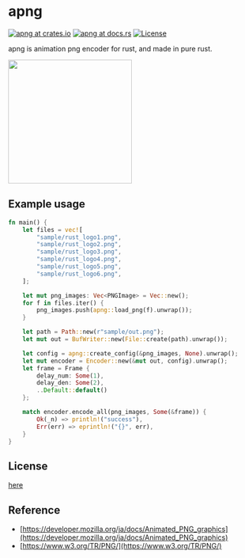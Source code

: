 # apng

[![apng at crates.io](https://img.shields.io/crates/v/apng.svg)](https://crates.io/crates/apng)
[![apng at docs.rs](https://docs.rs/apng/badge.svg)](https://docs.rs/apng)
[![License](https://img.shields.io/badge/license-MIT-blue.svg)](https://raw.githubusercontent.com/poccariswet/apng/master/LICENSE?token=AF4FJMPRTUTCG2DAVLVTRVS5U7UJI)

apng is animation png encoder for rust, and made in pure rust.

<img src="https://github.com/poccariswet/apng/raw/master/example/sample/out.png" width="250">

## Example usage

```rust
fn main() {
    let files = vec![
        "sample/rust_logo1.png",
        "sample/rust_logo2.png",
        "sample/rust_logo3.png",
        "sample/rust_logo4.png",
        "sample/rust_logo5.png",
        "sample/rust_logo6.png",
    ];

    let mut png_images: Vec<PNGImage> = Vec::new();
    for f in files.iter() {
        png_images.push(apng::load_png(f).unwrap());
    }

    let path = Path::new(r"sample/out.png");
    let mut out = BufWriter::new(File::create(path).unwrap());

    let config = apng::create_config(&png_images, None).unwrap();
    let mut encoder = Encoder::new(&mut out, config).unwrap();
    let frame = Frame {
        delay_num: Some(1),
        delay_den: Some(2),
        ..Default::default()
    };

    match encoder.encode_all(png_images, Some(&frame)) {
        Ok(_n) => println!("success"),
        Err(err) => eprintln!("{}", err),
    }
}
```

## License

[here](https://github.com/poccariswet/apng/blob/master/LICENSE)

## Reference

- [https://developer.mozilla.org/ja/docs/Animated_PNG_graphics](https://developer.mozilla.org/ja/docs/Animated_PNG_graphics)
- [https://www.w3.org/TR/PNG/](https://www.w3.org/TR/PNG/)
